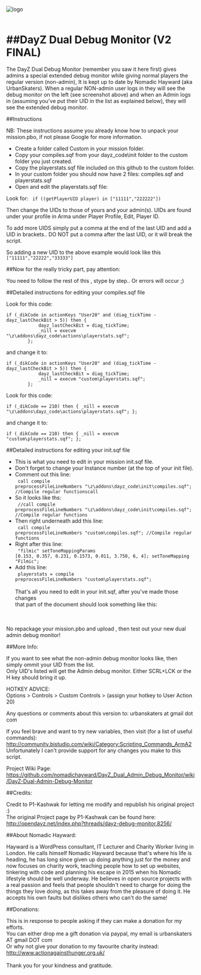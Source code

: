 ![logo](http://i45.tinypic.com/30rp5qx.jpg)<br /><br />



##DayZ Dual Debug Monitor (V2 FINAL)
=============================

The DayZ Dual Debug Monitor (remember you saw it here first) gives admins a special extended debug monitor while giving normal players 
the regular version (non-admin), It is kept up to date by Nomadic Hayward (aka UrbanSkaters).  When a regular
NON-admin user logs in they will see the debug monitor on the left (see screenshot above) and when an Admin
logs in (assuming you've put their UID in the list as explained below), they will see the extended debug monitor.
<br/>

##Instructions

NB: These instructions assume you already know how to unpack your mission.pbo, if not please Google for more information.

* Create a folder called Custom in your mission folder.
* Copy your compiles.sqf from your dayz_code\init folder to the custom folder you just created.
* Copy the playerstats.sqf file included on this github to the custom folder.
* In your custom folder you should now have 2 files: compiles.sqf and playerstats.sqf
* Open and edit the playerstats.sqf file:

Look for: <code> if ((getPlayerUID player) in ["11111","222222"]) </code>

Then change the UIDs to those of yours and your admin(s).
UIDs are found under your profile in Arma under Player Profile, Edit, Player ID.

To add more UIDS simply put a comma at the end of the last UID and add a UID in brackets..
DO NOT put a comma after the last UID, or it will break the script.

So adding a new UID to the above example would look like this <code> ["11111","22222","33333"] </code>

##Now for the really tricky part, pay attention:

You need to follow the rest of this , stype by step.. Or errors will occur ;)

##Detailed instructions for editing your compiles.sqf file

Look for this code:
<pre><code>if (_dikCode in actionKeys "User20" and (diag_tickTime - dayz_lastCheckBit > 5)) then {
			dayz_lastCheckBit = diag_tickTime;
			_nill = execvm "\z\addons\dayz_code\actions\playerstats.sqf";
		};</code></pre>

and change it to:

<pre><code>if (_dikCode in actionKeys "User20" and (diag_tickTime - dayz_lastCheckBit > 5)) then {
			dayz_lastCheckBit = diag_tickTime;
			_nill = execvm "custom\playerstats.sqf";
		};</code></pre>

Look for this code:

<code>if (_dikCode == 210) then {
				_nill = execvm "\z\addons\dayz_code\actions\playerstats.sqf";
		};</code>
		
and change it to:

<code>if (_dikCode == 210) then {
				_nill = execvm "custom\playerstats.sqf";
		};</code>
 
##Detailed instructions for editing your init.sqf file

* This is what you need to edit in your mission init.sqf file.
* Don't forget to change your Instance number (at the top of your init file). 
* Comment out this line:<br/>
<code>  call compile preprocessFileLineNumbers "\z\addons\dayz_code\init\compiles.sqf";				//Compile regular functionscall</code>
* So it looks like ths:<br/>
<code>  //call compile preprocessFileLineNumbers "\z\addons\dayz_code\init\compiles.sqf";  			//Compile regular functions</code>
* Then right underneath add this line:<br/>
<code>  call compile preprocessFileLineNumbers "custom\compiles.sqf";				//Compile regular functions</code>
* Right after this line:<br/>
<code>  "filmic" setToneMappingParams [0.153, 0.357, 0.231, 0.1573, 0.011, 3.750, 6, 4]; setToneMapping "Filmic";</code>
* Add this line:<br/>
<code>  playerstats = compile preprocessFileLineNumbers "custom\playerstats.sqf";</code>
<br/><br/>
That's all you need to edit in your init.sqf, after you've made those changes<br/>that part of the document should look something like this:
<br/>
<br/>
No repackage your mission.pbo and upload , then test out your new dual admin debug monitor! 

##More Info:

If you want to see what the non-admin debug monitor looks like, then simply ommit your UID from the list.  
Only UID's listed will get the Admin debug monitor. Either SCRL+LCK or the H key should bring it up. 

HOTKEY ADVICE:<br/>
Options > Controls > Custom Controls > (assign your hotkey to User Action 20)

Any questions or comments about this version to: urbanskaters at gmail dot com

If you feel brave and want to try new variables, then visit (for a list of useful commands): 
http://community.bistudio.com/wiki/Category:Scripting_Commands_ArmA2 <br/>
Unfortunately I can't provide support for any changes you make to this script.  

Project Wiki Page: https://github.com/nomadichayward/DayZ_Dual_Admin_Debug_Monitor/wiki/DayZ-Dual-Admin-Debug-Monitor

##Credits:

Credit to P1-Kashwak for letting me modify and republish his original project :)<br/>
The original Project page by P1-Kashwak can be found here: <br/>
http://opendayz.net/index.php?threads/dayz-debug-monitor.8256/

##About Nomadic Hayward:

Hayward is a WordPress consultant, IT Lecturer and Charity Worker living in London.  He calls himself Nomadic
Hayward because that's where his life is heading, he has long since given up doing anything just for the money 
and now focuses on charity work, teaching people how to set up websites, tinkering with code and planning 
his escape in 2015 when his Nomadic lifestyle should be well underway.  He believes in open source projects with a 
real passion and feels that people shouldn't need to charge for doing the things they love doing, as this takes away 
from the pleasure of doing it.  He accepts his own faults but dislikes others who can't do the same! 

##Donations:

This is in response to people asking if they can make a donation for my efforts.<br/>
You can either drop me a gift donation via paypal, my email is urbanskaters AT gmail DOT com<br/>
Or why not give your donation to my favourite charity instead: http://www.actionagainsthunger.org.uk/<br/><br/>
Thank you for your kindness and gratitude.   
